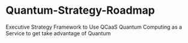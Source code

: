 # Quantum-Strategy-Roadmap
Executive Strategy Framework to Use QCaaS Quantum Computing as a Service to get take advantage of Quantum
